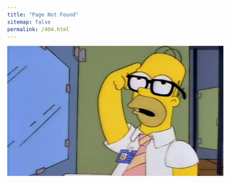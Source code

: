 ```yaml
---
title: "Page Not Found"
sitemap: false
permalink: /404.html
---
```



<img src="/assets/images/404_image.webp" alt="" width="500">
